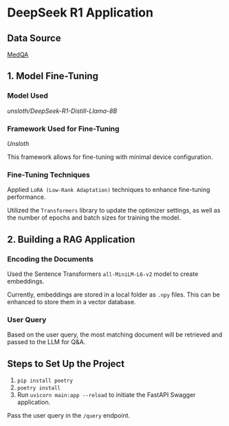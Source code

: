 # DeepSeek R1 Application

## Data Source
[MedQA](https://drive.google.com/file/d/1ImYUSLk9JbgHXOemfvyiDiirluZHPeQw/view)

## 1. Model Fine-Tuning

### Model Used
*unsloth/DeepSeek-R1-Distill-Llama-8B*

### Framework Used for Fine-Tuning
*Unsloth*

This framework allows for fine-tuning with minimal device configuration.

### Fine-Tuning Techniques
Applied `LoRA (Low-Rank Adaptation)` techniques to enhance fine-tuning performance.

Utilized the `Transformers` library to update the optimizer settings, as well as the number of epochs and batch sizes for training the model.

## 2. Building a RAG Application

### Encoding the Documents
Used the Sentence Transformers `all-MiniLM-L6-v2` model to create embeddings.

Currently, embeddings are stored in a local folder as `.npy` files. This can be enhanced to store them in a vector database.

### User Query
Based on the user query, the most matching document will be retrieved and passed to the LLM for Q&A.

## Steps to Set Up the Project

1. `pip install poetry`
2. `poetry install`
3. Run `uvicorn main:app --reload` to initiate the FastAPI Swagger application.

Pass the user query in the `/query` endpoint.
